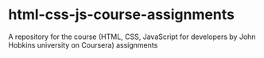 # html-css-js-course-assignments
A repository for the course (HTML, CSS, JavaScript for developers by John Hobkins university on Coursera) assignments
